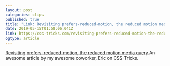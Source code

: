 ```yaml
---
layout: post 
categories: clips 
published: true 
title: "Link: Revisiting prefers-reduced-motion, the reduced motion media query" 
date: 2019-05-15T01:58:06.041Z 
link: https://css-tricks.com/revisiting-prefers-reduced-motion-the-reduced-motion-media-query/ 
ogtype: article 
---
```

[ Revisiting prefers-reduced-motion, the reduced motion media query ]( https://css-tricks.com/revisiting-prefers-reduced-motion-the-reduced-motion-media-query/ ) 
An awesome article by my awesome coworker, Eric on CSS-Tricks.